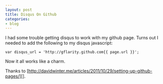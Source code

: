 ```yaml
---
layout: post
title: Disqus On Github
categories:
- blog
---
```


I had some trouble getting disqus to work with my github page. Turns out I needed to add the following to my disqus javascript:

`
var disqus_url = 'http://gflarity.github.com{{ page.url }}';
`

Now it all works like a charm. 

Thanks to [http://davidwinter.me/articles/2011/10/29/setting-up-github-pages/][].

